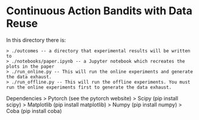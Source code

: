 # Continuous Action Bandits with Data Reuse

In this directory there is:

    > ./outcomes -- a directory that experimental results will be written to
    > ./notebooks/paper.ipynb -- a Jupyter notebook which recreates the plots in the paper
    > ./run_online.py -- This will run the online experiments and generate the data exhaust.
    > ./run_offline.py -- This will run the offline experiments. You must run the online experiments first to generate the data exhaust.

Dependencies
    > Pytorch (see the pytorch website)
    > Scipy (pip install scipy)
    > Matplotlib (pip install matplotlib)
    > Numpy (pip install numpy)
    > Coba (pip install coba)
